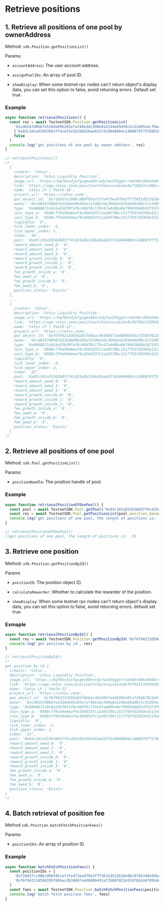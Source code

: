 # Retrieve positions

## 1. Retrieve all positions of one pool by ownerAddress

Method: `sdk.Position.getPositionList()`

Params:

- `accountAddress`: The user account address.

- `assignPoolIDs`: An array of pool ID.

- `showDisplay`: When some testnet rpc nodes can't return object's display data, you can set this option to false, avoid returning errors. Default set true.

### Example

```typescript
async function retrievalPositions() {
  const res = await TestnetSDK.Position.getPositionList(
    '0xcd0247d0b67e53dde69b285e7a748e3dc390e8a5244eb9dd9c5c53d95e4cf0aa',
    ['0x83c101a55563b037f4cd25e5b326b26ae6537dc8048004c1408079f7578dd160']，
    false
  )
  console.log('get positions of one pool by owner address', res)
}

// retrievalPositions(()
/*
  {
    creator: 'Cetus',
    description: 'Cetus Liquidity Position',
    image_url: 'https://bq7bkvdje7gvgmv66hrxdy7wx5h5ggtrrnmt66rdkkehb64rvz3q.arweave.net/DD4VVGknzVMyvvHjceP2v0_TGnGLWT96I1KIcPuRrnc',
    link: 'https://app.cetus.zone/position?chain=sui&id=0xf10d37cc00bcd60f85cef3fe473ea979e3f7f3631d522618e80c876b349e56bc',
    name: 'Cetus LP | Pool0-36',
    project_url: 'https://cetus.zone',
    pos_object_id: '0xf10d37cc00bcd60f85cef3fe473ea979e3f7f3631d522618e80c876b349e56bc',
    owner: '0xcd0247d0b67e53dde69b285e7a748e3dc390e8a5244eb9dd9c5c53d95e4cf0aa',
    type: '0x0868b71c0cba55bf0faf6c40df8c179c67a4d0ba0e79965b68b3d72d7dfbf666::position::Position',
    coin_type_a: '0588cff9a50e0eaf4cd50d337c1a36570bc1517793fd3303e1513e8ad4d2aa96::usdt::USDT',
    coin_type_b: '0588cff9a50e0eaf4cd50d337c1a36570bc1517793fd3303e1513e8ad4d2aa96::usdc::USDC',
    liquidity: '0',
    tick_lower_index: -2,
    tick_upper_index: 2,
    index: '36',
    pool: '0x83c101a55563b037f4cd25e5b326b26ae6537dc8048004c1408079f7578dd160',
    reward_amount_owed_0: '0',
    reward_amount_owed_1: '0',
    reward_amount_owed_2: '0',
    reward_growth_inside_0: '0',
    reward_growth_inside_1: '0',
    reward_growth_inside_2: '0',
    fee_growth_inside_a: '0',
    fee_owed_a: '0',
    fee_growth_inside_b: '0',
    fee_owed_b: '0',
    position_status: 'Exists'
  },
  ...
  {
    creator: 'Cetus',
    description: 'Cetus Liquidity Position',
    image_url: 'https://bq7bkvdje7gvgmv66hrxdy7wx5h5ggtrrnmt66rdkkehb64rvz3q.arweave.net/DD4VVGknzVMyvvHjceP2v0_TGnGLWT96I1KIcPuRrnc',
    link: 'https://app.cetus.zone/position?chain=sui&id=0xfbf94213d59d285f66bacdb3d667a4db00b491af35887022e9197bb244705bde',
    name: 'Cetus LP | Pool0-22',
    project_url: 'https://cetus.zone',
    pos_object_id: '0xfbf94213d59d285f66bacdb3d667a4db00b491af35887022e9197bb244705bde',
    owner: '0xcd0247d0b67e53dde69b285e7a748e3dc390e8a5244eb9dd9c5c53d95e4cf0aa',
    type: '0x0868b71c0cba55bf0faf6c40df8c179c67a4d0ba0e79965b68b3d72d7dfbf666::position::Position',
    coin_type_a: '0588cff9a50e0eaf4cd50d337c1a36570bc1517793fd3303e1513e8ad4d2aa96::usdt::USDT',
    coin_type_b: '0588cff9a50e0eaf4cd50d337c1a36570bc1517793fd3303e1513e8ad4d2aa96::usdc::USDC',
    liquidity: '0',
    tick_lower_index: -2,
    tick_upper_index: 2,
    index: '22',
    pool: '0x83c101a55563b037f4cd25e5b326b26ae6537dc8048004c1408079f7578dd160',
    reward_amount_owed_0: '0',
    reward_amount_owed_1: '0',
    reward_amount_owed_2: '0',
    reward_growth_inside_0: '0',
    reward_growth_inside_1: '0',
    reward_growth_inside_2: '0',
    fee_growth_inside_a: '0',
    fee_owed_a: '0',
    fee_growth_inside_b: '0',
    fee_owed_b: '0',
    position_status: 'Exists'
  }
*/
```

## 2. Retrieve all positions of one pool

Method: `sdk.Pool.getPositionList()`

Params:

- `positionHandle`: The position handle of pool.

### Example

```typescript
async function retrievalPositionOfOnePool() {
  const pool = await TestnetSDK.Pool.getPool('0x83c101a55563b037f4cd25e5b326b26ae6537dc8048004c1408079f7578dd160')
  const res = await TestnetSDK.Pool.getPositionList(pool.position_manager.positions_handle)
  console.log('get positions of one pool, the length of positions is: ', res.length)
}

// retrievalPositionOfOnePool()
//get positions of one pool, the length of positions is:  35
```

## 3. Retrieve one position

Method: `sdk.Position.getPositionById()`

Params

- `positionID`: The position object ID.

- `calculateRewarder`: Whether to calculate the rewarder of the position.

- `showDisplay`: When some testnet rpc nodes can't return object's display data, you can set this option to false, avoid returning errors. default set true.

### Exmaple

```typescript
async function retrievalPositionById() {
  const res = await TestnetSDK.Position.getPositionById('0xfbf94213d59d285f66bacdb3d667a4db00b491af35887022e9197bb244705bde')
  console.log('get position by id', res)
}

// retrievalPositionById()
/*
get position by id {
  creator: 'Cetus',
  description: 'Cetus Liquidity Position',
  image_url: 'https://bq7bkvdje7gvgmv66hrxdy7wx5h5ggtrrnmt66rdkkehb64rvz3q.arweave.net/DD4VVGknzVMyvvHjceP2v0_TGnGLWT96I1KIcPuRrnc',
  link: 'https://app.cetus.zone/position?chain=sui&id=0xfbf94213d59d285f66bacdb3d667a4db00b491af35887022e9197bb244705bde',
  name: 'Cetus LP | Pool0-22',
  project_url: 'https://cetus.zone',
  pos_object_id: '0xfbf94213d59d285f66bacdb3d667a4db00b491af35887022e9197bb244705bde',
  owner: '0xcd0247d0b67e53dde69b285e7a748e3dc390e8a5244eb9dd9c5c53d95e4cf0aa',
  type: '0x0868b71c0cba55bf0faf6c40df8c179c67a4d0ba0e79965b68b3d72d7dfbf666::position::Position',
  coin_type_a: '0588cff9a50e0eaf4cd50d337c1a36570bc1517793fd3303e1513e8ad4d2aa96::usdt::USDT',
  coin_type_b: '0588cff9a50e0eaf4cd50d337c1a36570bc1517793fd3303e1513e8ad4d2aa96::usdc::USDC',
  liquidity: '0',
  tick_lower_index: -2,
  tick_upper_index: 2,
  index: '22',
  pool: '0x83c101a55563b037f4cd25e5b326b26ae6537dc8048004c1408079f7578dd160',
  reward_amount_owed_0: '0',
  reward_amount_owed_1: '0',
  reward_amount_owed_2: '0',
  reward_growth_inside_0: '0',
  reward_growth_inside_1: '0',
  reward_growth_inside_2: '0',
  fee_growth_inside_a: '0',
  fee_owed_a: '0',
  fee_growth_inside_b: '0',
  fee_owed_b: '0',
  position_status: 'Exists'
}
*/
```

## 4. Batch retrieval of position fee

Method `sdk.Position.batchFetchPositionFees()`

Params:

- `positionIDs`: An array of position ID.

### Example

```typescript
async function batchFetchPositionFees() {
  const positionIDs = [
    '0xf10d37cc00bcd60f85cef3fe473ea979e3f7f3631d522618e80c876b349e56bc',
    '0xfbf94213d59d285f66bacdb3d667a4db00b491af35887022e9197bb244705bde',
  ]
  const fees = await TestnetSDK.Position.batchFetchPositionFees(positionIDs)
  console.log('batch fetch position fees', fees)
}
```
